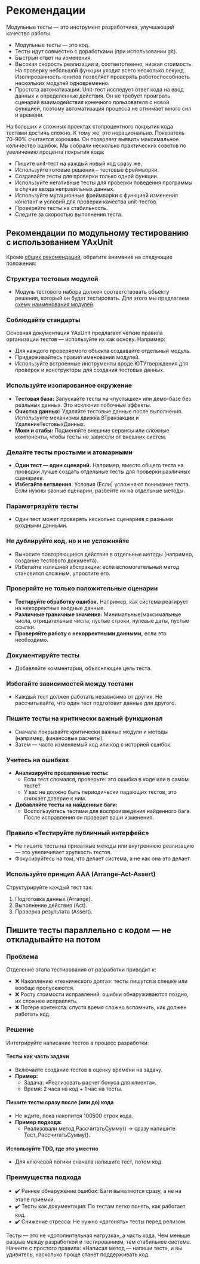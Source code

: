 # Рекомендации

Модульные тесты — это инструмент разработчика, улучшающий качество работы.

* Модульные тесты — это код.
* Тесты идут совместно с доработками (при использовании git).
* Быстрый ответ на изменения.
* Высокая скорость реализации и, соответственно, низкая стоимость. На проверку небольшой функции уходит всего несколько секунд. Изолированность юнитов позволяет проверять работоспособность нескольких модулей одновременно.
* Простота автоматизации. Unit-тест исследует ответ кода на ввод данных и определенные действия. Он не требует проиграть сценарий взаимодействия конечного пользователя с новой функцией, поэтому автоматизация процесса не отнимает много сил и времени.

На больших и сложных проектах стопроцентного покрытия кода тестами достичь сложно. К тому же, это нерационально. Показатель 70–90% считается хорошим. Он позволяет выявить максимальное количество ошибок. Мы собрали несколько практических советов по увеличению процента покрытия кода:

* Пишите unit-тест на каждый новый код сразу же.
* Используйте готовые решения – тестовые фреймворки.
* Создавайте тесты для проверки только одной функции.
* Используйте негативные тесты для проверки поведения программы в случае ввода неправильных данных.
* Используйте мутационные фреймворки с функцией изменения констант и условий для проверки качества unit-тестов.
* Проверяйте тесты на стабильность.
* Следите за скоростью выполнения теста.

## Рекомендации по модульному тестированию с использованием YAxUnit

Кроме [общих рекомендаций](common-recommendations.md), обратите внимание на следующие положения:

### Структура тестовых модулей

* Модуль тестового набора должен соответствовать объекту решения, который он будет тестировать. Для этого мы предлагаем [схему наименования модулей](../getting-started/structure.md#схема-наименования-модулей).

### Соблюдайте стандарты

Основная документация YAxUnit предлагает четкие правила организации тестов — используйте их как основу. Например:

* Для каждого проверяемого объекта создавайте отдельный модуль.
* Придерживайтесь правил именования модулей.
* Используйте встроенные инструменты вроде ЮТУтверждения для проверок и конструкторы для создания тестовых данных.

### Используйте изолированное окружение

* **Тестовая база:** Запускайте тесты на «пустышке» или демо-базе без реальных данных. Это исключит побочные эффекты.
* **Очистка данных:** Удаляйте тестовые данные после выполнения. Используйте механизмы движка ВТранзакции и УдалениеТестовыхДанных.
* **Моки и стабы:** Подменяйте внешние сервисы или сложные компоненты, чтобы тесты не зависели от внешних систем.

### Делайте тесты простыми и атомарными

* **Один тест — один сценарий.** Например, вместо общего теста на проводки лучше создать отдельные тесты для проверки различных сценариев.
* **Избегайте ветвления.** Условия (Если) усложняют понимание теста. Если нужны разные сценарии, разбейте их на отдельные методы.

### Параметризуйте тесты

* Один тест может проверять несколько сценариев с разными входными данными.

### Не дублируйте код, но и не усложняйте

* Выносите повторяющиеся действия в отдельные методы (например, создание тестового документа).
* Избегайте излишней абстракции: если вспомогательный метод становится сложным, упростите его.

### Проверяйте не только положительные сценарии

* **Тестируйте обработку ошибок.** Например, как система реагирует на некорректные входные данные.
* **Различные граничные значения:** Минимальные/максимальные числа, отрицательные числа, пустые строки, нулевые даты, пустые ссылки.
* **Проверяйте работу с некорректными данными,** если это необходимо.

### Документируйте тесты

* Добавляйте комментарии, объясняющие цель теста.

### Избегайте зависимостей между тестами

* Каждый тест должен работать независимо от других. Не рассчитывайте, что один тест подготовит данные для другого.

### Пишите тесты на критически важный функционал

* Сначала покрывайте критически важные модули и методы (например, финансовые расчеты).
* Затем — часто изменяемый код или код с историей ошибок.

### Учитесь на ошибках

* **Анализируйте проваленные тесты:**
  * Если тест сломался, проверьте: это ошибка в коде или в самом тесте?
  * У вас не должно быть периодически падающих тестов, это снижает доверие к ним.
* **Добавляйте тесты на найденные баги:**
  * Воспользуйтесь тестами для воспроизведения найденного бага. После исправления он проверит ваши изменения.

### Правило «Тестируйте публичный интерфейс»

* Не пишите тесты на приватные методы или внутреннюю реализацию — это увеличивает хрупкость тестов.
* Фокусируйтесь на том, что делает система, а не как она это делает.

### Используйте принцип AAA (Arrange-Act-Assert)

Структурируйте каждый тест так:

1. Подготовка данных (Arrange).
2. Выполнение действия (Act).
3. Проверка результата (Assert).

## Пишите тесты параллельно с кодом — не откладывайте на потом

### Проблема

Отделение этапа тестирования от разработки приводит к:

* ❌ Накоплению «технического долга»: тесты пишутся в спешке или вообще пропускаются.
* ❌ Росту стоимости исправлений: ошибки обнаруживаются поздно, их сложнее исправлять.
* ❌ Потере контекста: спустя время сложно вспомнить, как должен работать код.

### Решение

Интегрируйте написание тестов в процесс разработки:

#### Тесты как часть задачи

* Включайте создание тестов в оценку времени на задачу.
* **Пример:**
  * Задача: «Реализовать расчет бонуса для клиента».
  * Время: 2 часа на код + 1 час на тесты.

#### Пишите тесты сразу после (или до) кода

* Не ждите, пока накопится 100500 строк кода.
* **Пример подхода:**
  * Реализовали метод РассчитатьСумму() → сразу напишите Тест_РассчитатьСумму().

#### Используйте TDD, где это уместно

* Для ключевой логики сначала напишите тест, потом код.

### Преимущества подхода

* ✔️ Раннее обнаружение ошибок: Баги выявляются сразу, а не на этапе приемки.
* ✔️ Тесты как документация: По тестам легко понять, как работает код.
* ✔️ Снижение стресса: Не нужно «догонять» тесты перед релизом.

Тесты — это не «дополнительная нагрузка», а часть кода. Чем меньше разрыв между разработкой и тестированием, тем стабильнее система. Начните с простого правила: «Написал метод — напиши тест», и вы удивитесь, насколько проще станет поддерживать код.